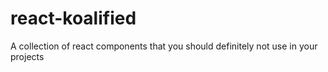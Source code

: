 # react-koalified
A collection of react components that you should definitely not use in your projects
